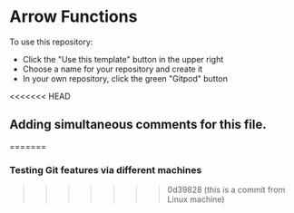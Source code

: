 # Arrow Functions

To use this repository:

- Click the "Use this template" button in the upper right
- Choose a name for your repository and create it
- In your own repository, click the green "Gitpod" button

<<<<<<< HEAD
## Adding simultaneous comments for this file.
=======
### Testing Git features via different machines
>>>>>>> 0d39828 (this is a commit from Linux machine)

